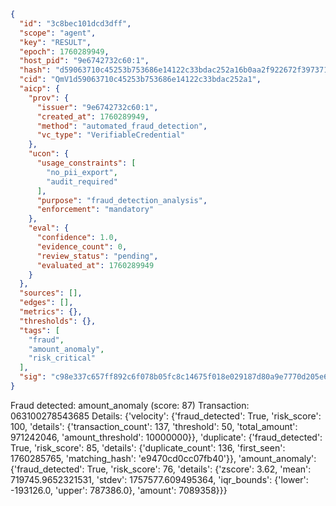 ```json
{
  "id": "3c8bec101dcd3dff",
  "scope": "agent",
  "key": "RESULT",
  "epoch": 1760289949,
  "host_pid": "9e6742732c60:1",
  "hash": "d59063710c45253b753686e14122c33bdac252a16b0aa2f922672f3973711b5e",
  "cid": "QmV1d59063710c45253b753686e14122c33bdac252a1",
  "aicp": {
    "prov": {
      "issuer": "9e6742732c60:1",
      "created_at": 1760289949,
      "method": "automated_fraud_detection",
      "vc_type": "VerifiableCredential"
    },
    "ucon": {
      "usage_constraints": [
        "no_pii_export",
        "audit_required"
      ],
      "purpose": "fraud_detection_analysis",
      "enforcement": "mandatory"
    },
    "eval": {
      "confidence": 1.0,
      "evidence_count": 0,
      "review_status": "pending",
      "evaluated_at": 1760289949
    }
  },
  "sources": [],
  "edges": [],
  "metrics": {},
  "thresholds": {},
  "tags": [
    "fraud",
    "amount_anomaly",
    "risk_critical"
  ],
  "sig": "c98e337c657ff892c6f078b05fc8c14675f018e029187d80a9e7770d205e6654"
}
```

Fraud detected: amount_anomaly (score: 87)
Transaction: 063100278543685
Details: {'velocity': {'fraud_detected': True, 'risk_score': 100, 'details': {'transaction_count': 137, 'threshold': 50, 'total_amount': 971242046, 'amount_threshold': 10000000}}, 'duplicate': {'fraud_detected': True, 'risk_score': 85, 'details': {'duplicate_count': 136, 'first_seen': 1760285765, 'matching_hash': 'e9470cd0cc07fb40'}}, 'amount_anomaly': {'fraud_detected': True, 'risk_score': 76, 'details': {'zscore': 3.62, 'mean': 719745.9652321531, 'stdev': 1757577.609495364, 'iqr_bounds': {'lower': -193126.0, 'upper': 787386.0}, 'amount': 7089358}}}